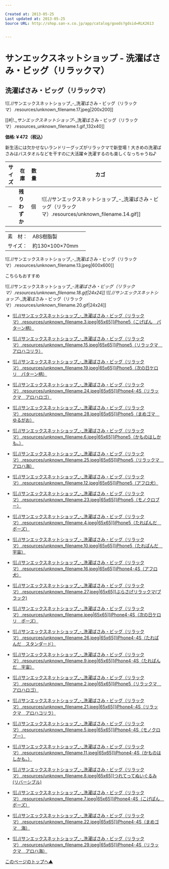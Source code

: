 ```yaml
---

Created at: 2013-05-25
Last updated at: 2013-05-25
Source URL: http://shop.san-x.co.jp/app/catalog/goods?gdsid=RLK2613


---
```


# サンエックスネットショップ - 洗濯ばさみ・ビッグ（リラックマ）


## 洗濯ばさみ・ビッグ（リラックマ）

![[.//サンエックスネットショップ_-_洗濯ばさみ・ビッグ（リラックマ）.resources/unknown_filename.17.jpeg\|200x200]]

[[#|!.__サンエックスネットショップ_-_洗濯ばさみ・ビッグ（リラックマ）.resources_unknown_filename.1.gif_132x40]]

**価格:￥472（税込）**

新生活には欠かせないランドリーグッズがリラックマで新登場！大きめの洗濯ばさみはバスタオルなどを干すのに大活躍☆洗濯するのも楽しくなっちゃうね♪

| サイズ | 在庫  | 数量  | カゴ  |
| --- | --- | --- | --- |
| －   | **残りわずか** | 個   | ![[.//サンエックスネットショップ_-_洗濯ばさみ・ビッグ（リラックマ）.resources/unknown_filename.14.gif]] |

|     |     |     |
| --- | --- | --- |
| 素　材： | ABS樹脂製 |     |
| サイズ： | 約130×100×70mm |

![[.//サンエックスネットショップ_-_洗濯ばさみ・ビッグ（リラックマ）.resources/unknown_filename.13.jpeg\|600x600]]

こちらもおすすめ

![[.//サンエックスネットショップ_-_洗濯ばさみ・ビッグ（リラックマ）.resources/unknown_filename.18.gif\|24x24]] ![[.//サンエックスネットショップ_-_洗濯ばさみ・ビッグ（リラックマ）.resources/unknown_filename.20.gif\|24x24]]

* [![[.//サンエックスネットショップ_-_洗濯ばさみ・ビッグ（リラックマ）.resources/unknown_filename.3.jpeg|65x65]]iPhone5（こげぱん　パターン柄）](http://shop.san-x.co.jp/app/catalog/goods?gdsid=KOPK002)

* [![[.//サンエックスネットショップ_-_洗濯ばさみ・ビッグ（リラックマ）.resources/unknown_filename.15.jpeg|65x65]]iPhone5（リラックマ　アロハコリラ）](http://shop.san-x.co.jp/app/catalog/goods?gdsid=RLKK090)
* [![[.//サンエックスネットショップ_-_洗濯ばさみ・ビッグ（リラックマ）.resources/unknown_filename.19.jpeg|65x65]]iPhone5（次の日ケロリ　パターン柄）](http://shop.san-x.co.jp/app/catalog/goods?gdsid=KROK002)
* [![[.//サンエックスネットショップ_-_洗濯ばさみ・ビッグ（リラックマ）.resources/unknown_filename.24.jpeg|65x65]]iPhone4･4S（リラックマ　アロハロゴ）](http://shop.san-x.co.jp/app/catalog/goods?gdsid=RLKK094)
* [![[.//サンエックスネットショップ_-_洗濯ばさみ・ビッグ（リラックマ）.resources/unknown_filename.28.jpeg|65x65]]iPhone5（まめゴマ　ゆるがお）](http://shop.san-x.co.jp/app/catalog/goods?gdsid=MMGK001)
* [![[.//サンエックスネットショップ_-_洗濯ばさみ・ビッグ（リラックマ）.resources/unknown_filename.6.jpeg|65x65]]iPhone5（かものはしかも。）](http://shop.san-x.co.jp/app/catalog/goods?gdsid=KHKK002)
* [![[.//サンエックスネットショップ_-_洗濯ばさみ・ビッグ（リラックマ）.resources/unknown_filename.25.jpeg|65x65]]iPhone5（リラックマ　アロハ海）](http://shop.san-x.co.jp/app/catalog/goods?gdsid=RLKK089)
* [![[.//サンエックスネットショップ_-_洗濯ばさみ・ビッグ（リラックマ）.resources/unknown_filename.12.jpeg|65x65]]iPhone5（アフロ犬）](http://shop.san-x.co.jp/app/catalog/goods?gdsid=AFKK001)
* [![[.//サンエックスネットショップ_-_洗濯ばさみ・ビッグ（リラックマ）.resources/unknown_filename.23.jpeg|65x65]]iPhone5（モノクロブー）](http://shop.san-x.co.jp/app/catalog/goods?gdsid=MKBK004)
* [![[.//サンエックスネットショップ_-_洗濯ばさみ・ビッグ（リラックマ）.resources/unknown_filename.4.jpeg|65x65]]iPhone5（たれぱんだ　ポーズ）](http://shop.san-x.co.jp/app/catalog/goods?gdsid=TPDK004)
* [![[.//サンエックスネットショップ_-_洗濯ばさみ・ビッグ（リラックマ）.resources/unknown_filename.10.jpeg|65x65]]iPhone5（たれぱんだ　宇宙）](http://shop.san-x.co.jp/app/catalog/goods?gdsid=TPDK005)
* [![[.//サンエックスネットショップ_-_洗濯ばさみ・ビッグ（リラックマ）.resources/unknown_filename.16.jpeg|65x65]]iPhone4･4S（アフロ犬）](http://shop.san-x.co.jp/app/catalog/goods?gdsid=AFKK002)
* [![[.//サンエックスネットショップ_-_洗濯ばさみ・ビッグ（リラックマ）.resources/unknown_filename.27.jpeg|65x65]]ぶらさげリラックマ(ブラック)](http://shop.san-x.co.jp/app/catalog/goods?gdsid=RLK3313)
* [![[.//サンエックスネットショップ_-_洗濯ばさみ・ビッグ（リラックマ）.resources/unknown_filename.jpeg|65x65]]iPhone4･4S（次の日ケロリ　ポーズ）](http://shop.san-x.co.jp/app/catalog/goods?gdsid=KROK003)
* [![[.//サンエックスネットショップ_-_洗濯ばさみ・ビッグ（リラックマ）.resources/unknown_filename.26.jpeg|65x65]]iPhone4･4S（たれぱんだ　スタンダード）](http://shop.san-x.co.jp/app/catalog/goods?gdsid=TPDK006)
* [![[.//サンエックスネットショップ_-_洗濯ばさみ・ビッグ（リラックマ）.resources/unknown_filename.9.jpeg|65x65]]iPhone4･4S（たれぱんだ　宇宙）](http://shop.san-x.co.jp/app/catalog/goods?gdsid=TPDK007)
* [![[.//サンエックスネットショップ_-_洗濯ばさみ・ビッグ（リラックマ）.resources/unknown_filename.2.jpeg|65x65]]iPhone5（リラックマ　アロハロゴ）](http://shop.san-x.co.jp/app/catalog/goods?gdsid=RLKK091)
* [![[.//サンエックスネットショップ_-_洗濯ばさみ・ビッグ（リラックマ）.resources/unknown_filename.21.jpeg|65x65]]iPhone4･4S（リラックマ　アロハコリラ）](http://shop.san-x.co.jp/app/catalog/goods?gdsid=RLKK093)
* [![[.//サンエックスネットショップ_-_洗濯ばさみ・ビッグ（リラックマ）.resources/unknown_filename.5.jpeg|65x65]]iPhone4･4S（モノクロブー）](http://shop.san-x.co.jp/app/catalog/goods?gdsid=MKBK005)
* [![[.//サンエックスネットショップ_-_洗濯ばさみ・ビッグ（リラックマ）.resources/unknown_filename.11.jpeg|65x65]]iPhone4･4S（かものはしかも。）](http://shop.san-x.co.jp/app/catalog/goods?gdsid=KHKK003)
* [![[.//サンエックスネットショップ_-_洗濯ばさみ・ビッグ（リラックマ）.resources/unknown_filename.8.jpeg|65x65]]つれてってぬいぐるみ(リバーシブル)](http://shop.san-x.co.jp/app/catalog/goods?gdsid=RLK3314)
* [![[.//サンエックスネットショップ_-_洗濯ばさみ・ビッグ（リラックマ）.resources/unknown_filename.7.jpeg|65x65]]iPhone4･4S（こげぱん　ポーズ）](http://shop.san-x.co.jp/app/catalog/goods?gdsid=KOPK003)
* [![[.//サンエックスネットショップ_-_洗濯ばさみ・ビッグ（リラックマ）.resources/unknown_filename.22.jpeg|65x65]]iPhone4･4S（まめゴマ　海）](http://shop.san-x.co.jp/app/catalog/goods?gdsid=MMGK002)
* [![[.//サンエックスネットショップ_-_洗濯ばさみ・ビッグ（リラックマ）.resources/unknown_filename.29.jpeg|65x65]]iPhone4･4S（リラックマ　アロハ海）](http://shop.san-x.co.jp/app/catalog/goods?gdsid=RLKK092)

[このページのトップへ▲](http://shop.san-x.co.jp/app/catalog/goods?gdsid=RLK2613#top)

